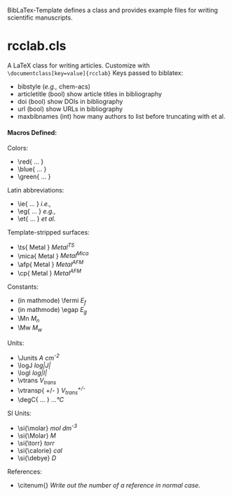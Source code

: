 BibLaTex-Template defines a class and provides example files for writing scientific manuscripts.

# rcclab.cls

A LaTeX class for writing articles.
Customize with `\documentclass[key=value]{rcclab}`
Keys passed to biblatex:
- bibstyle (*e.g.,* chem-acs)
- articletitle (bool) show article titles in bibliography
- doi (bool) show DOIs in bibliography
- url (bool) show URLs in bibliography
- maxbibnames (int) how many authors to list before truncating with et al.

#### Macros Defined:

Colors:

- \red{ ... }
- \blue{ ... }
- \green{ ... }

Latin abbreviations:

- \ie{ ... } _i.e.,_
- \eg{ ... } _e.g.,_
- \et{ ... } _et al._

Template-stripped surfaces:

- \ts{ Metal } _Metal<sup>TS</sup>_
- \mica{ Metal } _Metal<sup>Mica</sup>_
- \afp{ Metal } _Metal<sup>AFM</sup>_
- \cp{ Metal } _Metal<sup>AFM</sup>_

Constants:

- (in mathmode) \fermi _E<sub>f</sub>_
- (in mathmode) \egap _E<sub>g</sub>_
- \Mn _M<sub>n</sub>_
- \Mw _M<sub>w</sub>_

Units:

- \Junits _A cm<sup>-2</sup>_
- \logJ _log|J|_
- \logI _log|I|_
- \vtrans _V<sub>trans</sub>_
- \vtransp{ +/- } _V<sub>trans</sub><sup>+/-</sup>_
- \degC{ ... } _...°C_

SI Units:

- \si{\molar} _mol dm<sup>-3</sup>_
- \si{\Molar} _M_
- \si{\torr} _torr_
- \si{\calorie} _cal_
- \si{\debye} _D_

References:

- \citenum{} _Write out the number of a reference in normal case._
